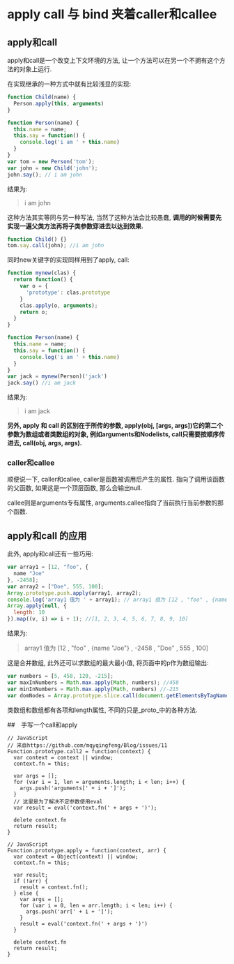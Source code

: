 <!--
Created: Mon Aug 26 2019 15:14:16 GMT+0800 (China Standard Time)
Modified: Fri Apr 03 2020 11:50:39 GMT+0800 (China Standard Time)
-->

# apply call 与 bind 夹着caller和callee

## apply和call

apply和call是一个改变上下文环境的方法, 让一个方法可以在另一个不拥有这个方法的对象上运行.

在实现继承的一种方式中就有比较浅显的实现: 

``` js
function Child(name) {
  Person.apply(this, arguments)
}

function Person(name) {
  this.name = name;
  this.say = function() {
    console.log('i am ' + this.name)
  }
}
var tom = new Person('tom');
var john = new Child('john');
john.say(); // i am john
```

结果为: 

> i am john

这种方法其实等同与另一种写法, 当然了这种方法会比较愚蠢, **调用的时候需要先实现一遍父类方法再将子类参数穿进去以达到效果.**

``` js
function Child() {}
tom.say.call(john); //i am john
```

同时new关键字的实现同样用到了apply, call: 

``` js
function mynew(clas) {
  return function() {
    var o = {
      'prototype': clas.prototype
    }
    clas.apply(o, arguments);
    return o;
  }
}

function Person(name) {
  this.name = name;
  this.say = function() {
    console.log('i am ' + this.name)
  }
}
var jack = mynew(Person)('jack')
jack.say() //i am jack
```

结果为: 

> i am jack

**另外, apply 和 call 的区别在于所传的参数, apply(obj, [args, args])它的第二个参数为数组或者类数组的对象, 例如arguments和Nodelists, call只需要按顺序传进去, call(obj, args, args).**

### caller和callee

顺便说一下, caller和callee, caller是函数被调用后产生的属性. 指向了调用该函数的父函数, 如果这是一个顶层函数, 那么会输出null.

callee则是arguments专有属性, arguments.callee指向了当前执行当前参数的那个函数.

## apply和call 的应用

此外, apply和call还有一些巧用: 

``` js
var array1 = [12, "foo", {
  name "Joe"
}, -2458];
var array2 = ["Doe", 555, 100];
Array.prototype.push.apply(array1, array2);
console.log('array1 值为 ' + array1); // array1 值为 [12 , "foo" , {name "Joe"} , -2458 , "Doe" , 555 , 100]; 
Array.apply(null, {
  length: 10
}).map((v, i) => i + 1); //[1, 2, 3, 4, 5, 6, 7, 8, 9, 10]
```

结果为: 

> array1 值为 [12 , "foo" , {name "Joe"} , -2458 , "Doe" , 555 , 100]

这是合并数组, 此外还可以求数组的最大最小值, 将页面中的p作为数组输出: 

``` js
var numbers = [5, 458, 120, -215];
var maxInNumbers = Math.max.apply(Math, numbers); //458
var minInNumbers = Math.max.apply(Math, numbers) //-215
var domNodes = Array.prototype.slice.call(document.getElementsByTagName("p"));
```

类数组和数组都有各项和length属性, 不同的只是_proto_中的各种方法.

##　手写一个call和apply

``` JS
// JavaScript
// 来自https://github.com/mqyqingfeng/Blog/issues/11
Function.prototype.call2 = function(context) {
  var context = context || window;
  context.fn = this;

  var args = [];
  for (var i = 1, len = arguments.length; i < len; i++) {
    args.push('arguments[' + i + ']');
  }
  // 这里是为了解决不定参数使用eval
  var result = eval('context.fn(' + args + ')');

  delete context.fn
  return result;
}
```

``` JS
// JavaScript
Function.prototype.apply = function(context, arr) {
  var context = Object(context) || window;
  context.fn = this;

  var result;
  if (!arr) {
    result = context.fn();
  } else {
    var args = [];
    for (var i = 0, len = arr.length; i < len; i++) {
      args.push('arr[' + i + ']');
    }
    result = eval('context.fn(' + args + ')')
  }

  delete context.fn
  return result;
}
```

